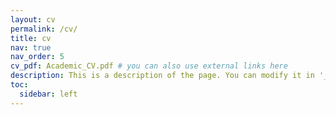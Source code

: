 ```yaml
---
layout: cv
permalink: /cv/
title: cv
nav: true
nav_order: 5
cv_pdf: Academic_CV.pdf # you can also use external links here
description: This is a description of the page. You can modify it in '_pages/cv.md'. You can also change or remove the top pdf download button.
toc:
  sidebar: left
---
```


